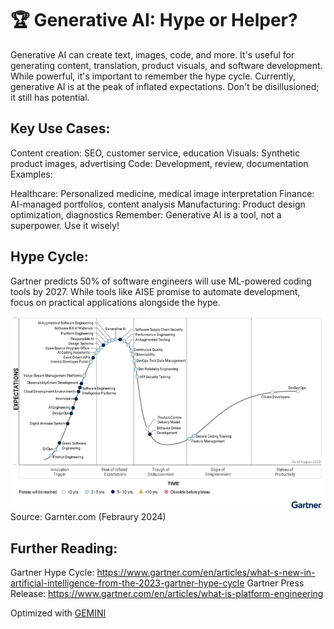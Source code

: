 # 🏆 Generative AI: Hype or Helper?

Generative AI can create text, images, code, and more. It's useful for generating content, translation, product visuals, and software development. While powerful, it's important to remember the hype cycle. Currently, generative AI is at the peak of inflated expectations. Don't be disillusioned; it still has potential.

## Key Use Cases:

Content creation: SEO, customer service, education
Visuals: Synthetic product images, advertising
Code: Development, review, documentation
Examples:

Healthcare: Personalized medicine, medical image interpretation
Finance: AI-managed portfolios, content analysis
Manufacturing: Product design optimization, diagnostics
Remember: Generative AI is a tool, not a superpower. Use it wisely!

## Hype Cycle:

Gartner predicts 50% of software engineers will use ML-powered coding tools by 2027. While tools like AISE promise to automate development, focus on practical applications alongside the hype.

![Hype Cycle for AI 2023](./images/motivation/swe-hc-image.png)
Source: Garnter.com (Febraury 2024)

## Further Reading:

Gartner Hype Cycle: https://www.gartner.com/en/articles/what-s-new-in-artificial-intelligence-from-the-2023-gartner-hype-cycle
Gartner Press Release: https://www.gartner.com/en/articles/what-is-platform-engineering

Optimized with [GEMINI](https://gemini.google.com/app)
